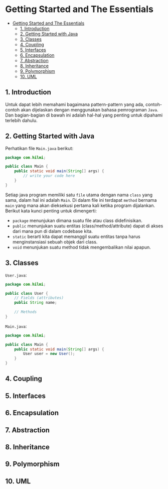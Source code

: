 # Getting Started and The Essentials

- [Getting Started and The Essentials](#getting-started-and-the-essentials)
  - [1. Introduction](#1-introduction)
  - [2. Getting Started with Java](#2-getting-started-with-java)
  - [3. Classes](#3-classes)
  - [4. Coupling](#4-coupling)
  - [5. Interfaces](#5-interfaces)
  - [6. Encapsulation](#6-encapsulation)
  - [7. Abstraction](#7-abstraction)
  - [8. Inheritance](#8-inheritance)
  - [9. Polymorphism](#9-polymorphism)
  - [10. UML](#10-uml)

## 1. Introduction

Untuk dapat lebih memahami bagaimana pattern-pattern yang ada, contoh-contoh akan dijelaskan dengan menggunakan bahasa pemrograman `Java`. Dan bagian-bagian di bawah ini adalah hal-hal yang penting untuk dipahami terlebih dahulu.

## 2. Getting Started with Java

Perhatikan file `Main.java` berikut:
```java
package com.hilmi;

public class Main {
    public static void main(String[] args) {
        // write your code here
    }
}
```
Setiap java program memiliki satu `file` utama dengan nama `class` yang sama, dalam hal ini adalah `Main`. Di dalam file ini terdapat `method` bernama `main` yang mana akan dieksekusi pertama kali ketika program dijalankan. Berikut kata kunci penting untuk dimengerti:
- `package` menunjukan dimana suatu file atau class didefinisikan.
- `public` menunjukan suatu entitas (class/method/attribute) dapat di akses dari mana pun di dalam codebase kita.
- `static` berarti kita dapat memanggil suatu entitas tanpa harus menginstansiasi sebuah objek dari class.
- `void` menunjukan suatu method tidak mengembalikan nilai apapun.

## 3. Classes
`User.java`:
```java
package com.hilmi;

public class User {
    // Fields (attributes)
    public String name;
    
    // Methods
}
```

`Main.java`:
```java
package com.hilmi;

public class Main {
    public static void main(String[] args) {
        User user = new User();
    }
}
```

## 4. Coupling

## 5. Interfaces

## 6. Encapsulation

## 7. Abstraction

## 8. Inheritance

## 9. Polymorphism

## 10. UML